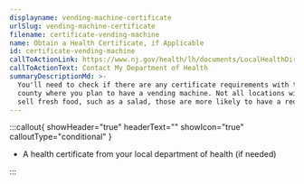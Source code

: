 ```yaml
---
displayname: vending-machine-certificate
urlSlug: vending-machine-certificate
filename: certificate-vending-machine
name: Obtain a Health Certificate, if Applicable
id: certificate-vending-machine
callToActionLink: https://www.nj.gov/health/lh/documents/LocalHealthDirectory.pdf
callToActionText: Contact My Department of Health
summaryDescriptionMd: >-
  You'll need to check if there are any certificate requirements with the local department of health for every
  county where you plan to have a vending machine. Not all locations will have requirements, if you plan to
  sell fresh food, such as a salad, those are more likely to have a requirement.
---
```


:::callout{ showHeader="true" headerText="" showIcon="true" calloutType="conditional" }

- A health certificate from your local department of health (if needed)

:::
